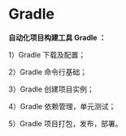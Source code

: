 # Gradle
**自动化项目构建工具 Gradle ：**

1）Gradle 下载及配置；

2）Gradle 命令行基础；

3）Gradle 创建项目实例；

4）Gradle 依赖管理，单元测试；

5）Gradle 项目打包，发布，部署。
